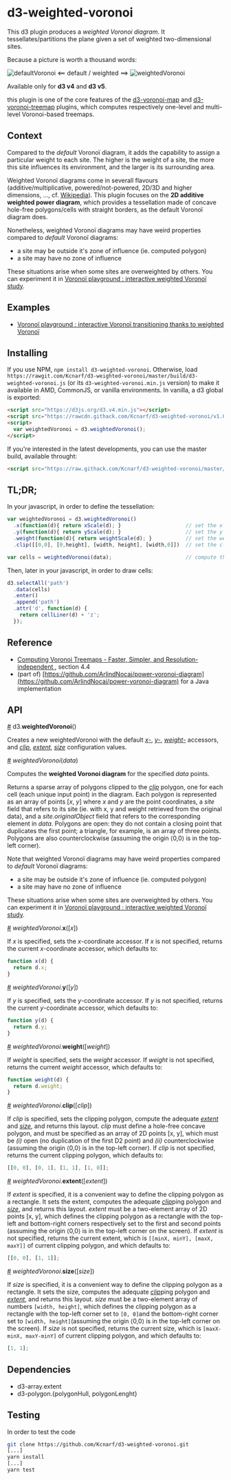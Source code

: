 # d3-weighted-voronoi

This d3 plugin produces a _weighted Voronoi diagram_. It tessellates/partitions the plane given a set of weighted two-dimensional sites.

Because a picture is worth a thousand words:

![defaultVoronoi](./img/defaultVoronoi.png) <== default / weighted ==> ![weightedVoronoi](./img/weightedVoronoi.png)

Available only for **d3 v4** and **d3 v5**.

this plugin is one of the core features of the [d3-voronoi-map](https://github.com/Kcnarf/d3-voronoi-map) and [d3-voronoi-treemap](https://github.com/Kcnarf/d3-voronoi-treemap) plugins, which computes respectively one-level and multi-level Voronoi-based treemaps.

## Context

Compared to the _default_ Voronoï diagram, it adds the capability to assign a particular weight to each site. The higher is the weight of a site, the more this site influences its environment, and the larger is its surrounding area.

Weighted Voronoï diagrams come in severall flavours (additive/multiplicative, powered/not-powered, 2D/3D and higher dimensions, ..., cf. [Wikipedia](https://en.wikipedia.org/wiki/Weighted_Voronoi_diagram)). This plugin focuses on the **2D additive weighted power diagram**, which provides a tessellation made of concave hole-free polygons/cells with straight borders, as the default Voronoï diagram does.

Nonetheless, weighted Voronoï diagrams may have weird properties compared to _default_ Voronoï diagrams:

- a site may be outside it's zone of influence (ie. computed polygon)
- a site may have no zone of influence

These situations arise when some sites are overweighted by others. You can experiment it in [Voronoï playground : interactive weighted Voronoï study](http://bl.ocks.org/Kcnarf/dacd1d9d2f0e69cf93c68ecf32f7896d).

## Examples

- [Voronoï playground : interactive Voronoï transitioning thanks to weighted Voronoï](http://bl.ocks.org/Kcnarf/7d7f60ef86a77851c38c51904f4c8d39)

## Installing

If you use NPM, `npm install d3-weighted-voronoi`. Otherwise, load `https://rawgit.com/Kcnarf/d3-weighted-voronoi/master/build/d3-weighted-voronoi.js` (or its `d3-weighted-voronoi.min.js` version) to make it available in AMD, CommonJS, or vanilla environments. In vanilla, a d3 global is exported:

```html
<script src="https://d3js.org/d3.v4.min.js"></script>
<script src="https://rawcdn.githack.com/Kcnarf/d3-weighted-voronoi/v1.0.0/build/d3-weighted-voronoi.js"></script>
<script>
  var weightedVoronoi = d3.weightedVoronoi();
</script>
```

If you're interested in the latest developments, you can use the master build, available throught:

```html
<script src="https://raw.githack.com/Kcnarf/d3-weighted-voronoi/master/build/d3-weighted-voronoi.js"></script>
```

## TL;DR;

In your javascript, in order to define the tessellation:

```javascript
var weightedVoronoi = d3.weightedVoronoi()
  .x(function(d){ return xScale(d); }                     // set the x coordinate accessor
  .y(function(d){ return yScale(d); }                     // set the y coordinate accessor
  .weight(function(d){ return weightScale(d); }           // set the weight accessor
  .clip([[0,0], [0,height], [width, height], [width,0]])  // set the clipping polygon

var cells = weightedVoronoi(data);                        // compute the weighted Voronoi tessellation
```

Then, later in your javascript, in order to draw cells:

```javascript
d3.selectAll('path')
  .data(cells)
  .enter()
  .append('path')
  .attr('d', function(d) {
    return cellLiner(d) + 'z';
  });
```

## Reference

- [Computing Voronoi Treemaps - Faster, Simpler, and Resolution-independent ](https://www.uni-konstanz.de/mmsp/pubsys/publishedFiles/NoBr12a.pdf), section 4.4
- (part of) [https://github.com/ArlindNocaj/power-voronoi-diagram](https://github.com/ArlindNocaj/power-voronoi-diagram) for a Java implementation

## API

<a name="weightedVoronoi" href="#weightedVoronoi">#</a> d3.<b>weightedVoronoi</b>()

Creates a new weightedVoronoi with the default [_x_-](#weightedVoronoi_x), [_y_-](#weightedVoronoi_y), [_weight_-](#weightedVoronoi_weight) accessors, and [_clip_](#weightedVoronoi_clip), [_extent_](#weightedVoronoi_extent), [_size_](#weightedVoronoi_size) configuration values.

<a name="_weightedVoronoi" href="#_weightedVoronoi">#</a> <i>weightedVoronoi</i>(<i>data</i>)

Computes the **weighted Voronoi diagram** for the specified _data_ points.

Returns a sparse array of polygons clipped to the [_clip_](#weightedVoronoi_clip) polygon, one for each cell (each unique input point) in the diagram. Each polygon is represented as an array of points \[_x_, _y_\] where _x_ and _y_ are the point coordinates, a _site_ field that refers to its site (ie. with x, y and weight retrieved from the original data), and a _site.originalObject_ field that refers to the corresponding element in _data_. Polygons are open: they do not contain a closing point that duplicates the first point; a triangle, for example, is an array of three points. Polygons are also counterclockwise (assuming the origin ⟨0,0⟩ is in the top-left corner).

Note that weighted Voronoï diagrams may have weird properties compared to _default_ Voronoï diagrams:

- a site may be outside it's zone of influence (ie. computed polygon)
- a site may have no zone of influence

These situations arise when some sites are overweighted by others. You can experiment it in [Voronoï playground : interactive weighted Voronoï study](http://bl.ocks.org/Kcnarf/dacd1d9d2f0e69cf93c68ecf32f7896d).

<a name="weightedVoronoi_x" href="#weightedVoronoi_x">#</a> <i>weightedVoronoi</i>.<b>x</b>([<i>x</i>])

If _x_ is specified, sets the _x_-coordinate accessor. If _x_ is not specified, returns the current _x_-coordinate accessor, which defaults to:

```js
function x(d) {
  return d.x;
}
```

<a name="weightedVoronoi_y" href="#weightedVoronoi_y">#</a> <i>weightedVoronoi</i>.<b>y</b>([<i>y</i>])

If _y_ is specified, sets the _y_-coordinate accessor. If _y_ is not specified, returns the current _y_-coordinate accessor, which defaults to:

```js
function y(d) {
  return d.y;
}
```

<a name="weightedVoronoi_weight" href="#weightedVoronoi_weight">#</a> <i>weightedVoronoi</i>.<b>weight</b>([<i>weight</i>])

If _weight_ is specified, sets the _weight_ accessor. If _weight_ is not specified, returns the current _weight_ accessor, which defaults to:

```js
function weight(d) {
  return d.weight;
}
```

<a name="weightedVoronoi_clip" href="#weightedVoronoi_clip">#</a> <i>weightedVoronoi</i>.<b>clip</b>([<i>clip</i>])

If _clip_ is specified, sets the clipping polygon, compute the adequate [_extent_](#weightedVoronoi_extent) and [_size_](#weightedVoronoi_size), and returns this layout. _clip_ must define a hole-free concave polygon, and must be specified as an array of 2D points \[x, y\], which must be _(i)_ open (no duplication of the first D2 point) and _(ii)_ counterclockwise (assuming the origin ⟨0,0⟩ is in the top-left corner). If _clip_ is not specified, returns the current clipping polygon, which defaults to:

```js
[[0, 0], [0, 1], [1, 1], [1, 0]];
```

<a name="weightedVoronoi_extent" href="#weightedVoronoi_extent">#</a> <i>weightedVoronoi</i>.<b>extent</b>([<i>extent</i>])

If _extent_ is specified, it is a convenient way to define the clipping polygon as a rectangle. It sets the extent, computes the adequate [_clip_](#weightedVoronoi_clip)ping polygon and [_size_](#weightedVoronoi_size), and returns this layout. _extent_ must be a two-element array of 2D points \[x, y\], which defines the clipping polygon as a rectangle with the top-left and bottom-right corners respectively set to the first and second points (assuming the origin ⟨0,0⟩ is in the top-left corner on the screen). If _extent_ is not specified, returns the current extent, which is `[[minX, minY], [maxX, maxY]]` of current clipping polygon, and which defaults to:

```js
[[0, 0], [1, 1]];
```

<a name="weightedVoronoi_size" href="#weightedVoronoi_size">#</a> <i>weightedVoronoi</i>.<b>size</b>([<i>size</i>])

If _size_ is specified, it is a convenient way to define the clipping polygon as a rectangle. It sets the size, computes the adequate [_clip_](#weightedVoronoi_clip)ping polygon and [_extent_](#weightedVoronoi_extent), and returns this layout. _size_ must be a two-element array of numbers `[width, height]`, which defines the clipping polygon as a rectangle with the top-left corner set to `[0, 0]`and the bottom-right corner set to `[width, height]`(assuming the origin ⟨0,0⟩ is in the top-left corner on the screen). If _size_ is not specified, returns the current size, which is `[maxX-minX, maxY-minY]` of current clipping polygon, and which defaults to:

```js
[1, 1];
```

## Dependencies

- d3-array.extent
- d3-polygon.{polygonHull, polygonLenght}

## Testing

In order to test the code

```sh
git clone https://github.com/Kcnarf/d3-weighted-voronoi.git
[...]
yarn install
[...]
yarn test
```
